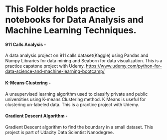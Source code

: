 # This Folder holds practice notebooks for Data Analysis and Machine Learning Techniques.

#### 911 Calls Analysis -
A data analysis project on 911 calls dataset(Kaggle) using Pandas and Numpy Libraries for data mining and Seaborn for data visualization. This is a practice capstone project with Udemy. 
https://www.udemy.com/python-for-data-science-and-machine-learning-bootcamp/


#### K-Means Clustering -
A unsupervised learning algorithm used to classify private and public universities using K-means Clustering method. K Means is useful for clustering un-labeled data. This is a practice project with Udemy.

#### Gradient Descent Algorithm -
Gradient Descent algorithm to find the boundary in a small dataset. This project is part of Udacity Data Scientist Nanodegree.
